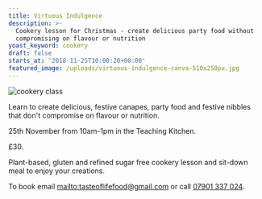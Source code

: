 ```yaml
---
title: Virtuous Indulgence
description: >-
  Cookery lesson for Christmas - create delicious party food without
  compromising on flavour or nutrition
yoast_keyword: cookery
draft: false
starts_at: '2018-11-25T10:00:20+00:00'
featured_image: /uploads/virtuous-indulgence-canva-510x250px.jpg
---
```

![cookery class](/uploads/virtuous-indulgence-canva-510x250px.jpg)

Learn to create delicious, festive canapes, party food and festive nibbles that don't compromise on flavour or nutrition. 



25th November from 10am-1pm in the Teaching Kitchen. 



£30. 



Plant-based, gluten and refined sugar free cookery lesson and sit-down meal to enjoy your creations. 



To book email <mailto:tasteoflifefood@gmail.com> or call [07901 337 024](tel:07901337024).
